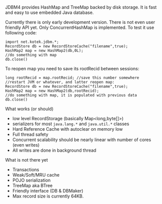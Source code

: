JDBM4 provides HashMap and TreeMap backed by disk storage. It is fast and easy to use embedded Java database.

Currently there is only early development version. There is not even user friendly API yet.
Only ConcurrentHashMap is implemented. To test it use following code:

    import net.kotek.jdbm.*;
    RecordStore db = new RecordStoreCache("filename",true);
    HashMap2 map = new HashMap2(db,0L);
    //do something with map
    db.close()

To reopen map you need to save its rootRecid between sessions:

    long rootRecid = map.rootRecid; //save this number somewhere
    //restart JVM or whatever, and latter reopen map:
    RecordStore db = new RecordStoreCache("filename",true);
    HashMap2 map = new HashMap2(db,rootRecid);
    //do something with map, it is populated with previous data
    db.close()
  

What works (or should)

* low level RecordStorage (basically Map<long,byte[]>)
* serializers for most `java.lang.*` and `java.util.*` classes
* Hard Reference Cache with autoclear on memory low
* Full thread safety
* Concurrent scalability should be nearly linear with number of cores (even writes)
* All writes are done in background thread

What is not there yet

* Transactions
* Weak/Soft/MRU cache
* POJO serialization
* TreeMap aka BTree
* Friendly interface (DB & DBMaker)
* Max record size is currently 64KB. 


  
